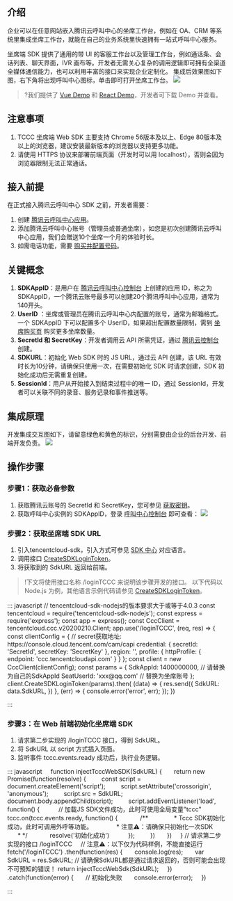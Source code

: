 ## 介绍
企业可以在任意网站嵌入腾讯云呼叫中心的坐席工作台，例如在 OA、CRM 等系统里集成坐席工作台，就能在自己的业务系统里快速拥有一站式呼叫中心服务。

坐席端 SDK 提供了通用的带 UI 的客服工作台以及管理工作台，例如通话条、会话列表、聊天界面，IVR 画布等。开发者无需关心复杂的调用逻辑即可拥有全渠道全媒体通信能力，也可以利用丰富的接口来实现企业定制化。
集成后效果图如下图，右下角将出现呼叫中心图标，单击即可打开坐席工作台。
![](https://qcloudimg.tencent-cloud.cn/raw/d0061346be094140a3a21d7c461aa588.png)
>?我们提供了 [Vue Demo](https://tccc.qcloud.com/assets/tccc-vue-demo.zip) 和 [React Demo](https://tccc.qcloud.com/assets/tccc-react-demo.zip)，开发者可下载 Demo 并查看。

## 注意事项
1. TCCC 坐席端 Web SDK 主要支持 Chrome 56版本及以上、Edge 80版本及以上的浏览器，建议安装最新版本的浏览器以支持更多功能。
2. 请使用 HTTPS 协议来部署前端页面（开发时可以用 localhost），否则会因为浏览器限制无法正常通话。

## 接入前提
在正式接入腾讯云呼叫中心 SDK 之前，开发者需要：
1. 创建 [腾讯云呼叫中心应用](https://console.cloud.tencent.com/ccc)。
2. 添加腾讯云呼叫中心账号（管理员或普通坐席），如您是初次创建腾讯云呼叫中心应用，我们会赠送10个坐席一个月的体验时长。
3. 如需电话功能，需要 [购买并配置号码](https://cloud.tencent.com/document/product/679/67130)。

## 关键概念
1. **SDKAppID**：是用户在 [腾讯云呼叫中心控制台](https://console.cloud.tencent.com/ccc) 上创建的应用 ID，称之为 SDKAppID，一个腾讯云账号最多可以创建20个腾讯呼叫中心应用，通常为140开头。
2. **UserID** ：坐席或管理员在腾讯云呼叫中心内配置的账号，通常为邮箱格式。一个 SDKAppID 下可以配置多个 UserID，如果超出配置数量限制，需到 [坐席购买页](https://buy.cloud.tencent.com/ccc_seat) 购买更多坐席数量。
3. **SecretId 和 SecretKey**：开发者调用云 API 所需凭证，通过 [腾讯云控制台](https://console.cloud.tencent.com/cam/capi) 创建。
4. **SDKURL**：初始化 Web SDK 时的 JS URL，通过云 API 创建，该 URL 有效时长为10分钟，请确保只使用一次，在需要初始化 SDK 时请求创建，SDK 初始化成功后无需重复创建。
5. **SessionId**：用户从开始接入到结束过程中的唯一 ID，通过 SessionId，开发者可以关联不同的录音、服务记录和事件推送等。

## 集成原理
开发集成交互图如下，请留意绿色和黄色的标识，分别需要由企业的后台开发、前端开发负责。
![](https://qcloudimg.tencent-cloud.cn/raw/d6160a99f387578102b4f27fab3115ab.png)

## 操作步骤[](id:tutorial)
### 步骤1：获取必备参数
1. 获取腾讯云账号的 SecretId 和 SecretKey，您可参见 [获取密钥](https://console.cloud.tencent.com/cam/capi)。
2. 获取呼叫中心实例的 SDKAppID，登录 [呼叫中心控制台](https://console.cloud.tencent.com/ccc) 即可查看：
![](https://qcloudimg.tencent-cloud.cn/raw/d95634b1142a19752cbfb0b9c084e3d7.png)

### 步骤2：获取坐席端 SDK URL
1. 引入tencentcloud-sdk，引入方式可参见 [SDK 中心](https://cloud.tencent.com/document/product/494/42698) 对应语言。
2. 调用接口 [CreateSDKLoginToken](https://cloud.tencent.com/document/api/679/49227 )。
3. 将获取到的 SdkURL 返回给前端。
>!下文将使用接口名称 /loginTCCC 来说明该步骤开发的接口。
以下代码以 Node.js 为例，其他语言示例代码请参见 [CreateSDKLoginToken](https://console.cloud.tencent.com/api/explorer?Product=ccc&Version=2020-02-10&Action=CreateSDKLoginToken&SignVersion=)。
<dx-codeblock>
:::  javascript
// tencentcloud-sdk-nodejs的版本要求大于或等于4.0.3
const tencentcloud = require('tencentcloud-sdk-nodejs');
const express = require('express');
const app = express();
const CccClient = tencentcloud.ccc.v20200210.Client;
app.use('/loginTCCC', (req, res) => {
  const clientConfig = {
    // secret获取地址: https://console.cloud.tencent.com/cam/capi
    credential: {
      secretId: 'SecretId',
      secretKey: 'SecretKey'
    },
    region: '',
    profile: {
      httpProfile: {
        endpoint: 'ccc.tencentcloudapi.com'
      }
    }
  };
  const client = new CccClient(clientConfig);
  const params = {
    SdkAppId: 1400000000,  // 请替换为自己的SdkAppId
    SeatUserId: 'xxx@qq.com'  // 替换为坐席账号
  };
  client.CreateSDKLoginToken(params).then(
    (data) => {
       res.send({
         SdkURL: data.SdkURL,
       })
    },
    (err) => {
      console.error('error', err);
  });
})

:::
</dx-codeblock>

### 步骤3：在 Web 前端初始化坐席端 SDK
1. 请求第二步实现的 /loginTCCC 接口，得到 SdkURL。
2. 将 SdkURL 以 script 方式插入页面。
3. 监听事件 tccc.events.ready 成功后，执行业务逻辑。
<dx-codeblock>
:::  javascript
    function injectTcccWebSDK(SdkURL) {
      return new Promise(function(resolve) {
        const script = document.createElement('script');
        script.setAttribute('crossorigin', 'anonymous');
        script.src = SdkURL; 
        document.body.appendChild(script);
        script.addEventListener('load', function() {
          // 加载JS SDK文件成功，此时可使用全局变量"tccc"
          tccc.on(tccc.events.ready, function() {
            /** 
             * Tccc SDK初始化成功，此时可调用外呼等功能。
             * 注意⚠️：请确保只初始化一次SDK
             * */
            resolve('初始化成功')
          });
        })
      })
    }
    // 请求第二步实现的接口 /loginTCCC 
    // 注意⚠️：以下仅为代码样例，不能直接运行
    fetch('/loginTCCC')
      .then(function(res) {
        console.log(res);
        var SdkURL = res.SdkURL; // 请确保SdkURL都是通过请求返回的，否则可能会出现不可预知的错误！
        return injectTcccWebSdk(SdkURL);
      })
      .catch(function(error) {
        // 初始化失败
        console.error(error);
      })

:::
</dx-codeblock>

